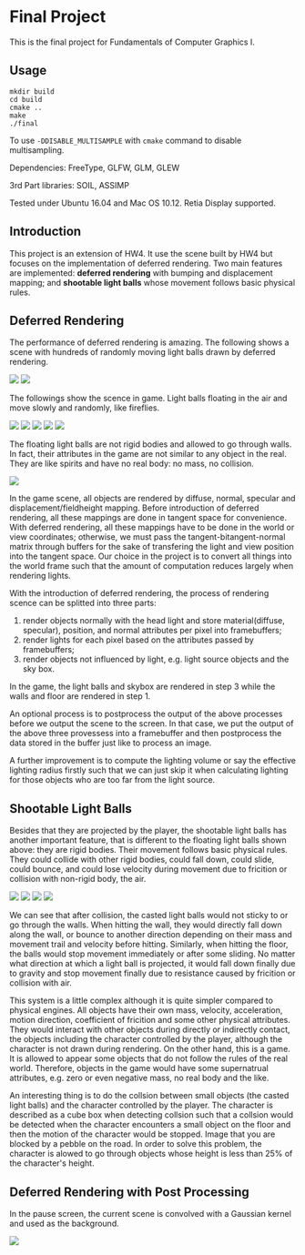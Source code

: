 # Final Project

This is the final project for Fundamentals of Computer Graphics I.

## Usage

    mkdir build
    cd build
    cmake ..
    make
    ./final

To use `-DDISABLE_MULTISAMPLE` with `cmake` command to disable multisampling.

Dependencies: FreeType, GLFW, GLM, GLEW

3rd Part libraries: SOIL, ASSIMP

Tested under Ubuntu 16.04 and Mac OS 10.12. Retia Display supported.

## Introduction

This project is an extension of HW4. It use the scene built by HW4 but focuses on the implementation of deferred rendering. Two main features are implemented: **deferred rendering** with bumping and displacement mapping; and **shootable light balls** whose movement follows basic physical rules.

## Deferred Rendering

The performance of deferred rendering is amazing. The following shows a scene with hundreds of randomly moving light balls drawn by deferred rendering.

<img src="./doc/lights2.gif" />

<img src="./doc/lights.png" />

The followings show the scence in game. Light balls floating in the air and move slowly and randomly, like fireflies.

<img src="./doc/lights3.png" />

<img src="./doc/lights4.png" />

<img src="./doc/lights5.png" />

<img src="./doc/lights6.png" />

<img src="./doc/lights7.png" />

The floating light balls are not rigid bodies and allowed to go through walls. In fact, their attributes in the game are not similar to any object in the real. They are like spirits and have no real body: no mass, no collision.

<img src="./doc/lights8.gif" />

In the game scene, all objects are rendered by diffuse, normal, specular and displacement/fieldheight mapping. Before introduction of deferred rendering, all these mappings are done in tangent space for convenience. With deferred rendering, all these mappings have to be done in the world or view coordinates; otherwise, we must pass the tangent-bitangent-normal matrix through buffers for the sake of transfering the light and view position into the tangent space. Our choice in the project is to convert all things into the world frame such that the amount of computation reduces largely when rendering lights.

With the introduction of deferred rendering, the process of rendering scence can be splitted into three parts:

1. render objects normally with the head light and store material(diffuse, specular), position, and normal attributes per pixel into framebuffers;
2. render lights for each pixel based on the attributes passed by framebuffers;
3. render objects not influenced by light, e.g. light source objects and the sky box.

In the game, the light balls and skybox are rendered in step 3 while the walls and floor are rendered in step 1.

An optional process is to postprocess the output of the above processes before we output the scene to the screen. In that case, we put the output of the above three provessess into a framebuffer and then postprocess the data stored in the buffer just like to process an image.

A further improvement is to compute the lighting volume or say the effective lighting radius firstly such that we can just skip it when calculating lighting for those objects who are too far from the light source.


## Shootable Light Balls

Besides that they are projected by the player, the shootable light balls has another important feature, that is different to the floating light balls shown above: they are rigid bodies. Their movement follows basic physical rules. They could collide with other rigid bodies, could fall down, could slide, could bounce, and could lose velocity during movement due to fricition or collision with non-rigid body, the air.

<img src="./doc/shoot.gif" />

<img src="./doc/shoot2.gif" />

<img src="./doc/shoot3.gif" />

<img src="./doc/shoot4.png" />

We can see that after collision, the casted light balls would not sticky to or go through the walls. When hitting the wall, they would directly fall down along the wall, or bounce to another direction depending on their mass and  movement trail and velocity before hitting. Similarly, when hitting the floor, the balls would stop movement immediately or after some sliding. No matter what direction at which a light ball is projected, it would fall down finally due to gravity and stop movement finally due to resistance caused by fricition or collision with air.

This system is a little complex although it is quite simpler compared to physical engines. All objects have their own mass, velocity, acceleration, motion direction, coefficient of fricition and some other physical attributes. They would interact with other objects during directly or indirectly contact, the objects including the character controlled by the player, although the character is not drawn during rendering. On the other hand, this is a game. It is allowed to appear some objects that do not follow the rules of the real world. Therefore, objects in the game would have some supernatrual attributes, e.g. zero or even negative mass, no real body and the like.

An interesting thing is to do the collsion between small objects (the casted light balls) and the character controlled by the player. The character is described as a cube box when detecting collsion such that a collsion would be detected when the character encounters a small object on the floor and then the motion of the character would be stopped. Image that you are blocked by a pebble on the road. In order to solve this problem, the character is alowed to go through objects whose height is less than 25% of the character's height. 

## Deferred Rendering with Post Processing

In the pause screen, the current scene is convolved with a Gaussian kernel and used as the background. 

<img src="./doc/post.png" />



